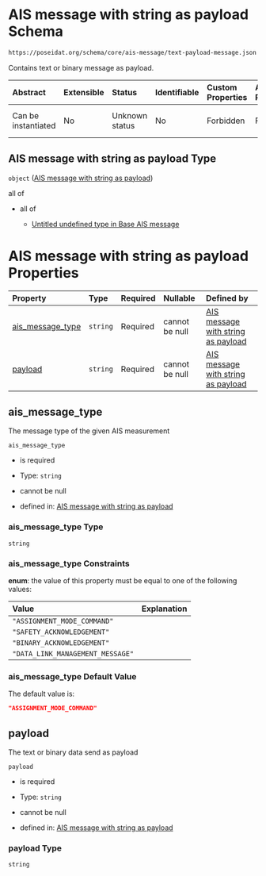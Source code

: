 # AIS message with string as payload Schema

```txt
https://poseidat.org/schema/core/ais-message/text-payload-message.json
```

Contains text or binary message as payload.

| Abstract            | Extensible | Status         | Identifiable | Custom Properties | Additional Properties | Access Restrictions | Defined In                                                                                             |
| :------------------ | :--------- | :------------- | :----------- | :---------------- | :-------------------- | :------------------ | :----------------------------------------------------------------------------------------------------- |
| Can be instantiated | No         | Unknown status | No           | Forbidden         | Forbidden             | none                | [text-payload-message.json](schemas/core/ais-message/text-payload-message.json "open original schema") |

## AIS message with string as payload Type

`object` ([AIS message with string as payload](text-payload-message.md))

all of

*   all of

    *   [Untitled undefined type in Base AIS message](base-ais-message-allof-0.md "check type definition")

# AIS message with string as payload Properties

| Property                              | Type     | Required | Nullable       | Defined by                                                                                                                                                                                      |
| :------------------------------------ | :------- | :------- | :------------- | :---------------------------------------------------------------------------------------------------------------------------------------------------------------------------------------------- |
| [ais_message_type](#ais_message_type) | `string` | Required | cannot be null | [AIS message with string as payload](text-payload-message-properties-ais_message_type.md "https://poseidat.org/schema/core/ais-message/text-payload-message.json#/properties/ais_message_type") |
| [payload](#payload)                   | `string` | Required | cannot be null | [AIS message with string as payload](text-payload-message-properties-payload.md "https://poseidat.org/schema/core/ais-message/text-payload-message.json#/properties/payload")                   |

## ais_message_type

The message type of the given AIS measurement

`ais_message_type`

*   is required

*   Type: `string`

*   cannot be null

*   defined in: [AIS message with string as payload](text-payload-message-properties-ais_message_type.md "https://poseidat.org/schema/core/ais-message/text-payload-message.json#/properties/ais_message_type")

### ais_message_type Type

`string`

### ais_message_type Constraints

**enum**: the value of this property must be equal to one of the following values:

| Value                            | Explanation |
| :------------------------------- | :---------- |
| `"ASSIGNMENT_MODE_COMMAND"`      |             |
| `"SAFETY_ACKNOWLEDGEMENT"`       |             |
| `"BINARY_ACKNOWLEDGEMENT"`       |             |
| `"DATA_LINK_MANAGEMENT_MESSAGE"` |             |

### ais_message_type Default Value

The default value is:

```json
"ASSIGNMENT_MODE_COMMAND"
```

## payload

The text or binary data send as payload

`payload`

*   is required

*   Type: `string`

*   cannot be null

*   defined in: [AIS message with string as payload](text-payload-message-properties-payload.md "https://poseidat.org/schema/core/ais-message/text-payload-message.json#/properties/payload")

### payload Type

`string`
